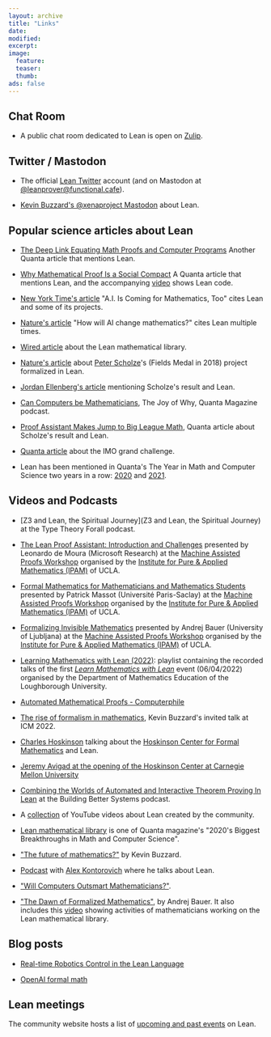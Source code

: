 ```yaml
---
layout: archive
title: "Links"
date:
modified:
excerpt:
image:
  feature:
  teaser:
  thumb:
ads: false
---
```


## Chat Room

- A public chat room dedicated to Lean is open on [Zulip](https://leanprover.zulipchat.com/).

## Twitter / Mastodon

- The official [Lean Twitter](https://twitter.com/leanprover) account (and on Mastodon at [@leanprover@functional.cafe](https://functional.cafe/@leanprover)).

- [Kevin Buzzard's @xenaproject Mastodon](https://mathstodon.xyz/@xenaproject) about Lean.

## Popular science articles about Lean

- [The Deep Link Equating Math Proofs and Computer Programs](https://www.quantamagazine.org/the-deep-link-equating-math-proofs-and-computer-programs-20231011/) Another Quanta article that mentions Lean.

- [Why Mathematical Proof Is a Social Compact](https://www.quantamagazine.org/why-mathematical-proof-is-a-social-compact-20230831/) A Quanta article that mentions Lean, and the accompanying [video](https://www.youtube.com/watch?v=3l1RMiGeTfU) shows Lean code.

- [New York Time's article](https://www.nytimes.com/2023/07/02/science/ai-mathematics-machine-learning.html) "A.I. Is Coming for Mathematics, Too" cites Lean and some of its projects.

- [Nature's article](https://www.nature.com/articles/d41586-023-00487-2) "How will AI change mathematics?" cites Lean multiple times.

- [Wired article](https://www.wired.com/story/the-effort-to-build-the-mathematical-library-of-the-future/) about the Lean mathematical library.

- [Nature's article](https://www.nature.com/articles/d41586-021-01627-2) about [Peter Scholze](https://en.wikipedia.org/wiki/Peter_Scholze)'s (Fields Medal in 2018) project formalized in Lean.

- [Jordan Ellenberg's article](https://bigthink.com/technology-innovation/artificial-intelligence-replace-mathematicians) mentioning Scholze's result and Lean.

- [Can Computers be Mathematicians](https://www.quantamagazine.org/can-computers-be-mathematicians-20220629/), The Joy of Why, Quanta Magazine podcast.

- [Proof Assistant Makes Jump to Big League Math](https://www.quantamagazine.org/lean-computer-program-confirms-peter-scholze-proof-20210728/), Quanta article about Scholze's result and Lean.

- [Quanta article](https://www.quantamagazine.org/at-the-international-mathematical-olympiad-artificial-intelligence-prepares-to-go-for-the-gold-20200921/) about the IMO grand challenge.

- Lean has been mentioned in Quanta's The Year in Math and Computer Science two years in a row: [2020](https://www.quantamagazine.org/the-year-in-math-and-computer-science-20201223/) and [2021](https://www.quantamagazine.org/the-year-in-math-and-computer-science-20211223/).

## Videos and Podcasts

- [Z3 and Lean, the Spiritual Journey](Z3 and Lean, the Spiritual Journey) at the Type Theory Forall podcast.

- [The Lean Proof Assistant: Introduction and Challenges](https://youtu.be/BY78oZYMGCk) presented by Leonardo de Moura (Microsoft Research) at the [Machine Assisted Proofs Workshop](http://www.ipam.ucla.edu/programs/workshops/machine-assisted-proofs/) organised by the [Institute for Pure & Applied Mathematics (IPAM)](http://www.ipam.ucla.edu/) of UCLA.

- [Formal Mathematics for Mathematicians and Mathematics Students](https://youtu.be/tp_h3vzkObo) presented by Patrick Massot (Université Paris-Saclay) at the [Machine Assisted Proofs Workshop](http://www.ipam.ucla.edu/programs/workshops/machine-assisted-proofs/) organised by the [Institute for Pure & Applied Mathematics (IPAM)](http://www.ipam.ucla.edu/) of UCLA.

- [Formalizing Invisible Mathematics](https://youtu.be/tp_h3vzkObo) presented by Andrej Bauer (University of Ljubljana) at the [Machine Assisted Proofs Workshop](http://www.ipam.ucla.edu/programs/workshops/machine-assisted-proofs/) organised by the [Institute for Pure & Applied Mathematics (IPAM)](http://www.ipam.ucla.edu/) of UCLA.

- [Learning Mathematics with Lean (2022)](https://youtube.com/playlist?list=PLgBHexwnIcduLcwinFhr8mHMk9WttUs4O): playlist containing the recorded talks of the first [*Learn Mathematics with Lean*](https://www.lboro.ac.uk/departments/maths-education/events/2022/learningmathematicswithlean/) event (06/04/2022) organised by the Department of Mathematics Education of the Loughborough University.

- [Automated Mathematical Proofs - Computerphile](https://www.youtube.com/watch?v=prYaTrZUces)

- [The rise of formalism in mathematics](https://www.youtube.com/watch?v=SEID4XYFN7o), Kevin Buzzard's invited talk at ICM 2022.

- [Charles Hoskinson](https://en.wikipedia.org/wiki/Charles_Hoskinson) talking about the [Hoskinson Center for Formal Mathematics](https://youtu.be/3snIzhjqsk0?t=501) and Lean.

- [Jeremy Avigad at the opening of the Hoskinson Center at Carnegie Mellon University](https://www.youtube.com/watch?v=tbz6cdnFyPc)

- [Combining the Worlds of Automated and Interactive Theorem Proving In Lean](https://building-better-systems.simplecast.com/episodes/14-leo-de-moura-combining-the-worlds-of-automated-and-interactive-theorem-proving-in-lean) at the Building Better Systems podcast.

- A [collection](https://www.youtube.com/channel/UCWe5B7Ikr0AI9727doEUxPg/videos) of YouTube videos about Lean created by the community.

- [Lean mathematical library](https://youtu.be/HL7DEkXV_60?t=295) is one of Quanta magazine's "2020's Biggest Breakthroughs in Math and Computer Science".

- ["The future of mathematics?"](https://www.youtube.com/watch?v=Dp-mQ3HxgDE&t) by Kevin Buzzard.

- [Podcast](https://www.youtube.com/watch?v=C-i4q-Xlnis&t=3213s) with [Alex Kontorovich](https://sites.math.rutgers.edu/~alexk/) where he talks about Lean.

- ["Will Computers Outsmart Mathematicians?"](https://www.youtube.com/watch?v=q7YqQ96Go8k&t).

- ["The Dawn of Formalized Mathematics"](https://vimeo.com/567049015), by Andrej Bauer. It also includes this [video](https://vimeo.com/566990363) showing activities of mathematicians working on the Lean mathematical library.

## Blog posts

- [Real-time Robotics Control in the Lean Language](https://galois.com/blog/2021/03/real-time-robotics-control-in-the-lean-language/)

- [OpenAI formal math](https://openai.com/blog/formal-math/)

## Lean meetings

The community website hosts a list of [upcoming and past events](https://leanprover-community.github.io/events.html) on Lean.
